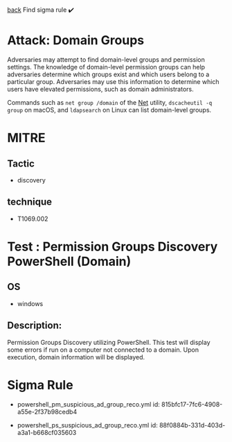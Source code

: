 
[back](../index.md)
Find sigma rule :heavy_check_mark: 

# Attack: Domain Groups 

Adversaries may attempt to find domain-level groups and permission settings. The knowledge of domain-level permission groups can help adversaries determine which groups exist and which users belong to a particular group. Adversaries may use this information to determine which users have elevated permissions, such as domain administrators.

Commands such as <code>net group /domain</code> of the [Net](https://attack.mitre.org/software/S0039) utility,  <code>dscacheutil -q group</code> on macOS, and <code>ldapsearch</code> on Linux can list domain-level groups.

# MITRE
## Tactic
  - discovery


## technique
  - T1069.002


# Test : Permission Groups Discovery PowerShell (Domain)
## OS
  - windows


## Description:
Permission Groups Discovery utilizing PowerShell. This test will display some errors if run on a computer not connected to a domain. Upon execution, domain
information will be displayed.


# Sigma Rule
 - powershell_pm_suspicious_ad_group_reco.yml id: 815bfc17-7fc6-4908-a55e-2f37b98cedb4

 - powershell_ps_suspicious_ad_group_reco.yml id: 88f0884b-331d-403d-a3a1-b668cf035603


